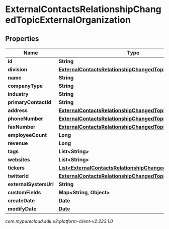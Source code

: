 # ExternalContactsRelationshipChangedTopicExternalOrganization


## Properties

| Name | Type | Description | Notes |
| ------------ | ------------- | ------------- | ------------- |
| **id** | **String** |  |  [optional] |
| **division** | [**ExternalContactsRelationshipChangedTopicDivision**](ExternalContactsRelationshipChangedTopicDivision) |  |  [optional] |
| **name** | **String** |  |  [optional] |
| **companyType** | **String** |  |  [optional] |
| **industry** | **String** |  |  [optional] |
| **primaryContactId** | **String** |  |  [optional] |
| **address** | [**ExternalContactsRelationshipChangedTopicContactAddress**](ExternalContactsRelationshipChangedTopicContactAddress) |  |  [optional] |
| **phoneNumber** | [**ExternalContactsRelationshipChangedTopicPhoneNumber**](ExternalContactsRelationshipChangedTopicPhoneNumber) |  |  [optional] |
| **faxNumber** | [**ExternalContactsRelationshipChangedTopicPhoneNumber**](ExternalContactsRelationshipChangedTopicPhoneNumber) |  |  [optional] |
| **employeeCount** | **Long** |  |  [optional] |
| **revenue** | **Long** |  |  [optional] |
| **tags** | **List&lt;String&gt;** |  |  [optional] |
| **websites** | **List&lt;String&gt;** |  |  [optional] |
| **tickers** | [**List&lt;ExternalContactsRelationshipChangedTopicTicker&gt;**](ExternalContactsRelationshipChangedTopicTicker) |  |  [optional] |
| **twitterId** | [**ExternalContactsRelationshipChangedTopicTwitterId**](ExternalContactsRelationshipChangedTopicTwitterId) |  |  [optional] |
| **externalSystemUrl** | **String** |  |  [optional] |
| **customFields** | **Map&lt;String, Object&gt;** |  |  [optional] |
| **createDate** | [**Date**](Date) |  |  [optional] |
| **modifyDate** | [**Date**](Date) |  |  [optional] |




_com.mypurecloud.sdk.v2:platform-client-v2:223.1.0_
